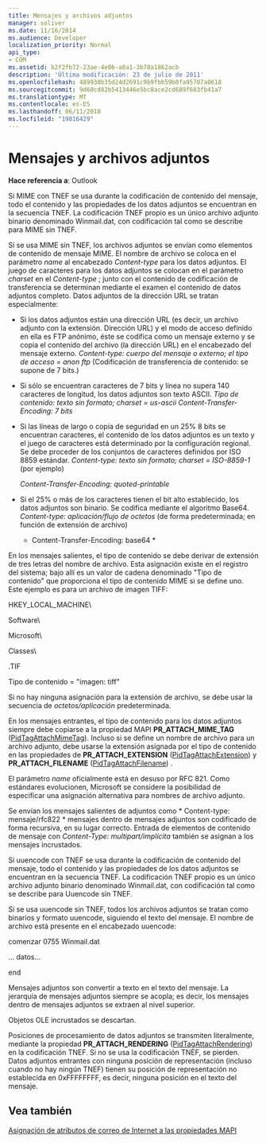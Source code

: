 ```yaml
---
title: Mensajes y archivos adjuntos
manager: soliver
ms.date: 11/16/2014
ms.audience: Developer
localization_priority: Normal
api_type:
- COM
ms.assetid: b2f2fb72-23ae-4e0b-a8a1-3b78a1862acb
description: 'Última modificación: 23 de julio de 2011'
ms.openlocfilehash: 489930b35d24d2691c9b9fbb59b0fa95707a0618
ms.sourcegitcommit: 9d60cd82b5413446e5bc8ace2cd689f683fb41a7
ms.translationtype: MT
ms.contentlocale: es-ES
ms.lasthandoff: 06/11/2018
ms.locfileid: "19816429"
---
```

# <a name="attached-files-and-messages"></a>Mensajes y archivos adjuntos

  
  
**Hace referencia a**: Outlook 
  
Si MIME con TNEF se usa durante la codificación de contenido del mensaje, todo el contenido y las propiedades de los datos adjuntos se encuentran en la secuencia TNEF. La codificación TNEF propio es un único archivo adjunto binario denominado Winmail.dat, con codificación tal como se describe para MIME sin TNEF. 
  
Si se usa MIME sin TNEF, los archivos adjuntos se envían como elementos de contenido de mensaje MIME. El nombre de archivo se coloca en el parámetro *name* al encabezado *Content-type* para los datos adjuntos. El juego de caracteres para los datos adjuntos se colocan en el parámetro *charset* en el *Content-type* ; junto con el contenido de codificación de transferencia se determinan mediante el examen el contenido de datos adjuntos completo. Datos adjuntos de la dirección URL se tratan especialmente: 
  
- Si los datos adjuntos están una dirección URL (es decir, un archivo adjunto con la extensión. Dirección URL) y el modo de acceso definido en ella es FTP anónimo, éste se codifica como un mensaje externo y se copia el contenido del archivo (la dirección URL) en el encabezado del mensaje externo. *Content-type: cuerpo del mensaje o externo; el tipo de acceso = anon ftp*  (Codificación de transferencia de contenido: se supone de 7 bits.) 
    
- Si sólo se encuentran caracteres de 7 bits y línea no supera 140 caracteres de longitud, los datos adjuntos son texto ASCII. *Tipo de contenido: texto sin formato; charset = us-ascii Content-Transfer-Encoding: 7 bits* 
    
- Si las líneas de largo o copia de seguridad en un 25% 8 bits se encuentran caracteres, el contenido de los datos adjuntos es un texto y el juego de caracteres está determinado por la configuración regional. Se debe proceder de los conjuntos de caracteres definidos por ISO 8859 estándar. *Content-type: texto sin formato; charset = ISO-8859-1*  (por ejemplo) 
    
     *Content-Transfer-Encoding: quoted-printable* 
    
- Si el 25% o más de los caracteres tienen el bit alto establecido, los datos adjuntos son binario. Se codifica mediante el algoritmo Base64. *Content-type: aplicación/flujo de octetos*  (de forma predeterminada; en función de extensión de archivo) 
    
     * Content-Transfer-Encoding: base64 * 
    
En los mensajes salientes, el tipo de contenido se debe derivar de extensión de tres letras del nombre de archivo. Esta asignación existe en el registro del sistema; bajo allí es un valor de cadena denominado "Tipo de contenido" que proporciona el tipo de contenido MIME si se define uno. Este ejemplo es para un archivo de imagen TIFF:
  
HKEY_LOCAL_MACHINE\
  
Software\
  
Microsoft\
  
Classes\
  
.TIF
  
Tipo de contenido = "imagen: tiff"
  
Si no hay ninguna asignación para la extensión de archivo, se debe usar la secuencia de *octetos/aplicación* predeterminada. 
  
En los mensajes entrantes, el tipo de contenido para los datos adjuntos siempre debe copiarse a la propiedad MAPI **PR_ATTACH_MIME_TAG** ([PidTagAttachMimeTag](pidtagattachmimetag-canonical-property.md)). Incluso si se define un nombre de archivo para un archivo adjunto, debe usarse la extensión asignada por el tipo de contenido en las propiedades de **PR_ATTACH_EXTENSION** ([PidTagAttachExtension](pidtagattachextension-canonical-property.md)) y **PR_ATTACH_FILENAME** ([PidTagAttachFilename](pidtagattachfilename-canonical-property.md)) .
  
El parámetro *name* oficialmente está en desuso por RFC 821. Como estándares evolucionen, Microsoft se considere la posibilidad de especificar una asignación alternativa para nombres de archivo adjunto. 
  
Se envían los mensajes salientes de adjuntos como * Content-type: mensaje/rfc822 * mensajes dentro de mensajes adjuntos son codificado de forma recursiva, en su lugar correcto. Entrada de elementos de contenido de mensaje con *Content-Type: multipart/implícita* también se asignan a los mensajes incrustados. 
  
Si uuencode con TNEF se usa durante la codificación de contenido del mensaje, todo el contenido y las propiedades de los datos adjuntos se encuentran en la secuencia TNEF. La codificación TNEF propio es un único archivo adjunto binario denominado Winmail.dat, con codificación tal como se describe para Uuencode sin TNEF.
  
Si se usa uuencode sin TNEF, todos los archivos adjuntos se tratan como binarios y formato uuencode, siguiendo el texto del mensaje. El nombre de archivo está presente en el encabezado uuencode:
  
 comenzar 0755 Winmail.dat 
  
 … datos... 
  
 end 
  
Mensajes adjuntos son convertir a texto en el texto del mensaje. La jerarquía de mensajes adjuntos siempre se acopla; es decir, los mensajes dentro de mensajes adjuntos se extraen al nivel superior.
  
Objetos OLE incrustados se descartan.
  
Posiciones de procesamiento de datos adjuntos se transmiten literalmente, mediante la propiedad **PR_ATTACH_RENDERING** ([PidTagAttachRendering](pidtagattachrendering-canonical-property.md)) en la codificación TNEF. Si no se usa la codificación TNEF, se pierden. Datos adjuntos entrantes con ninguna posición de representación (incluso cuando no hay ningún TNEF) tienen su posición de representación no establecida en 0xFFFFFFFF, es decir, ninguna posición en el texto del mensaje.
  
## <a name="see-also"></a>Vea también



[Asignación de atributos de correo de Internet a las propiedades MAPI](mapping-of-internet-mail-attributes-to-mapi-properties.md)

